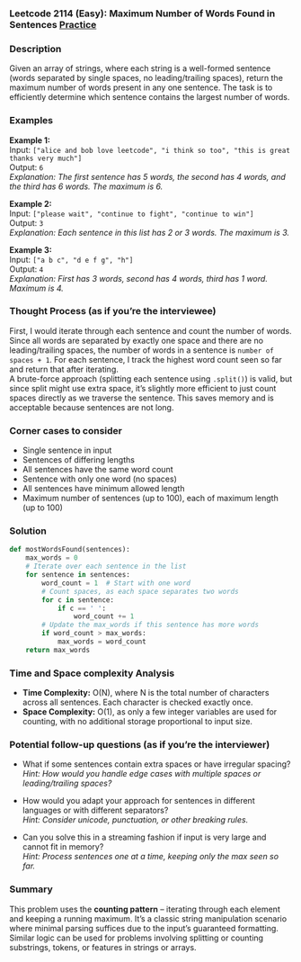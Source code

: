 ### Leetcode 2114 (Easy): Maximum Number of Words Found in Sentences [Practice](https://leetcode.com/problems/maximum-number-of-words-found-in-sentences)

### Description  
Given an array of strings, where each string is a well-formed sentence (words separated by single spaces, no leading/trailing spaces), return the maximum number of words present in any one sentence. The task is to efficiently determine which sentence contains the largest number of words.

### Examples  

**Example 1:**  
Input: `["alice and bob love leetcode", "i think so too", "this is great thanks very much"]`  
Output: `6`  
*Explanation: The first sentence has 5 words, the second has 4 words, and the third has 6 words. The maximum is 6.*

**Example 2:**  
Input: `["please wait", "continue to fight", "continue to win"]`  
Output: `3`  
*Explanation: Each sentence in this list has 2 or 3 words. The maximum is 3.*

**Example 3:**  
Input: `["a b c", "d e f g", "h"]`  
Output: `4`  
*Explanation: First has 3 words, second has 4 words, third has 1 word. Maximum is 4.*

### Thought Process (as if you’re the interviewee)  
First, I would iterate through each sentence and count the number of words. Since all words are separated by exactly one space and there are no leading/trailing spaces, the number of words in a sentence is `number of spaces + 1`. For each sentence, I track the highest word count seen so far and return that after iterating.  
A brute-force approach (splitting each sentence using `.split()`) is valid, but since split might use extra space, it’s slightly more efficient to just count spaces directly as we traverse the sentence. This saves memory and is acceptable because sentences are not long.

### Corner cases to consider  
- Single sentence in input
- Sentences of differing lengths
- All sentences have the same word count
- Sentence with only one word (no spaces)
- All sentences have minimum allowed length
- Maximum number of sentences (up to 100), each of maximum length (up to 100)

### Solution

```python
def mostWordsFound(sentences):
    max_words = 0
    # Iterate over each sentence in the list
    for sentence in sentences:
        word_count = 1  # Start with one word
        # Count spaces, as each space separates two words
        for c in sentence:
            if c == ' ':
                word_count += 1
        # Update the max_words if this sentence has more words
        if word_count > max_words:
            max_words = word_count
    return max_words
```

### Time and Space complexity Analysis  

- **Time Complexity:** O(N), where N is the total number of characters across all sentences. Each character is checked exactly once.
- **Space Complexity:** O(1), as only a few integer variables are used for counting, with no additional storage proportional to input size.

### Potential follow-up questions (as if you’re the interviewer)  

- What if some sentences contain extra spaces or have irregular spacing?  
  *Hint: How would you handle edge cases with multiple spaces or leading/trailing spaces?*

- How would you adapt your approach for sentences in different languages or with different separators?  
  *Hint: Consider unicode, punctuation, or other breaking rules.*

- Can you solve this in a streaming fashion if input is very large and cannot fit in memory?  
  *Hint: Process sentences one at a time, keeping only the max seen so far.*

### Summary
This problem uses the **counting pattern** – iterating through each element and keeping a running maximum. It’s a classic string manipulation scenario where minimal parsing suffices due to the input’s guaranteed formatting. Similar logic can be used for problems involving splitting or counting substrings, tokens, or features in strings or arrays.